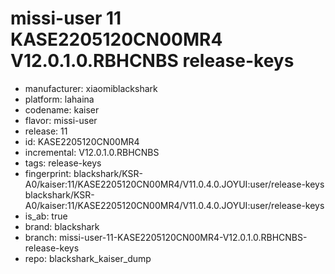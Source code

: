 # missi-user 11 KASE2205120CN00MR4 V12.0.1.0.RBHCNBS release-keys
- manufacturer: xiaomiblackshark
- platform: lahaina
- codename: kaiser
- flavor: missi-user
- release: 11
- id: KASE2205120CN00MR4
- incremental: V12.0.1.0.RBHCNBS
- tags: release-keys
- fingerprint: blackshark/KSR-A0/kaiser:11/KASE2205120CN00MR4/V11.0.4.0.JOYUI:user/release-keys
blackshark/KSR-A0/kaiser:11/KASE2205120CN00MR4/V11.0.4.0.JOYUI:user/release-keys
- is_ab: true
- brand: blackshark
- branch: missi-user-11-KASE2205120CN00MR4-V12.0.1.0.RBHCNBS-release-keys
- repo: blackshark_kaiser_dump
